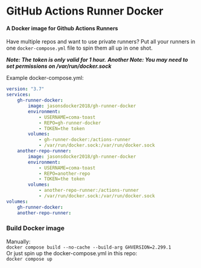 # GitHub Actions Runner Docker

#### A Docker image for Github Actions Runners

Have multiple repos and want to use private runners? Put all your runners in one `docker-compose.yml` file to spin them all up in one shot.

**_Note: The token is only valid for 1 hour._**
**_Another Note: You may need to set permissions on /var/run/docker.sock_**

Example docker-compose.yml:

```yaml
version: "3.7"
services:
    gh-runner-docker:
        image: jasonsdocker2018/gh-runner-docker
        environment:
            - USERNAME=coma-toast
            - REPO=gh-runner-docker
            - TOKEN=the token
        volumes:
            - gh-runner-docker:/actions-runner
            - /var/run/docker.sock:/var/run/docker.sock
    another-repo-runner:
        image: jasonsdocker2018/gh-runner-docker
        environment:
            - USERNAME=coma-toast
            - REPO=another-repo
            - TOKEN=the token
        volumes:
            - another-repo-runner:/actions-runner
            - /var/run/docker.sock:/var/run/docker.sock
volumes:
    gh-runner-docker:
    another-repo-runner:
```

### Build Docker image

Manually:  
`docker compose build --no-cache --build-arg GHVERSION=2.299.1`  
Or just spin up the docker-compose.yml in this repo:  
`docker compose up`
